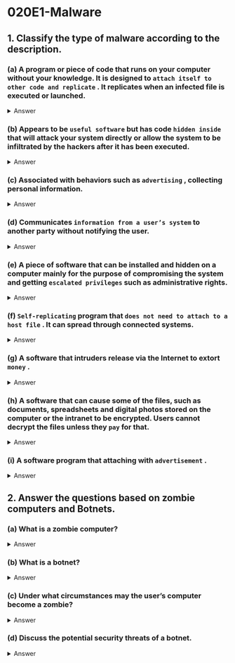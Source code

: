 # 020E1-Malware

## 1. Classify the type of malware according to the description.

### (a) A program or piece of code that runs on your computer without your knowledge. It is designed to `attach itself to other code and replicate` . It replicates when an infected file is executed or launched.

<details>
<summary>Answer</summary>
<p>
Computer virus
</p>
</details>  

### (b) Appears to be `useful software` but has code `hidden inside` that will attack your system directly or allow the system to be infiltrated by the hackers after it has been executed.

<details>
<summary>Answer</summary>
<p>
Trojan horse
</p>
</details>  

### (c) Associated with behaviors such as `advertising` , collecting personal information.

<details>
<summary>Answer</summary>
<p>
Adware
</p>
</details>  

### (d) Communicates `information from a user’s system` to another party without notifying the user.

<details>
<summary>Answer</summary>
<p>
Spyware
</p>
</details>  

### (e) A piece of software that can be installed and hidden on a computer mainly for the purpose of compromising the system and getting `escalated privileges` such as administrative rights.

<details>
<summary>Answer</summary>
<p>
Rootkit
</p>
</details>  

### (f) `Self-replicating` program that `does not need to attach to a host file` . It can spread through connected systems.

<details>
<summary>Answer</summary>
<p>
Computer worm
</p>
</details>  

### (g) A software that intruders release via the Internet to extort `money` .

<details>
<summary>Answer</summary>
<p>
Ransomware
</p>
</details>  

### (h) A software that can cause some of the files, such as documents, spreadsheets and digital photos stored on the computer or the intranet to be encrypted. Users cannot decrypt the files unless they `pay` for that.

<details>
<summary>Answer</summary>
<p>
Ransomware
</p>
</details>  

### (i) A software program that attaching with `advertisement` .

<details>
<summary>Answer</summary>
<p>
Adware
</p>
</details>  

## 2. Answer the questions based on zombie computers and Botnets.

### (a) What is a zombie computer?

<details>
<summary>Answer</summary>
<p>
Zombie computer (Zombie or Bot) is a computer connected to the Internet that has been compromised and controlled by an attacker without user’s consent.
<details>
<summary>Translate</summary>
<p>
殭屍計算機（或殭屍BOT）是連接, 而無需用戶的許可, 已受損和控制由攻擊者因特網的計算機。
</p>
</details>  
</p>
</details>  

### (b) What is a botnet?

<details>
<summary>Answer</summary>
<p>
Zombie network (Botnet) refers to a network of zombie computers under the remote control by an attacker. Attackers control their botnets through some command and control centres to perform illegal activities.
<details>
<summary>Translate</summary>
<p>
殭屍網絡（殭屍網絡）被攻擊者是指殭屍計算機的遠程控制下的網絡。攻擊者通過控制一些指揮控制中心殭屍網絡進行非法活動。
</p>
</details>  
</p>
</details>  

### (c) Under what circumstances may the user’s computer become a zombie?

<details>
<summary>Answer</summary>
<p>
If your computer is infected by malicious code such as Trojan Horse, the user’s computer may be controlled by an attacker and may become a zombie.
<details>
<summary>Translate</summary>
<p>
如果您的計算機被惡意代碼, 如木馬感染, 用戶的計算機可以被攻擊者控制, 並可能成為一個殭屍。
</p>
</details>  
</p>
</details>  

### (d) Discuss the potential security threats of a botnet.

<details>
<summary>Answer</summary>
<p>
An attacker usually controls the zombies in a botnet remotely and secretly to steal data from the zombies, and to perform malicious activities in the Internet including sending spam emails and attacking other computers and servers.

Attackers can control thousands of zombies in a botnet and perform massive attack to the same target at the same time, which can make the system hang and trigger a Denial of Service (DoS) attack.
<details>
<summary>Translate</summary>
<p>
攻擊者通常控制殭屍網絡遠程, 偷偷從殭屍竊取數據, 並在互聯網上, 包括發送垃圾郵件和攻擊其他計算機和服務器執行惡意活動的殭屍。

攻擊者可以控制成千上萬的殭屍的殭屍網絡, 並進行大規模的攻擊在同一時間同一個目標, 它可以使系統掛起, 引發拒絕服務（DoS）攻擊。
</p>
</details>  
</p>
</details>  

